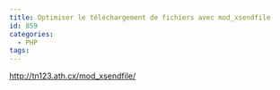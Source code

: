 ```yaml
---
title: Optimiser le téléchargement de fichiers avec mod_xsendfile
id: 859
categories:
  - PHP
tags:
---
```


http://tn123.ath.cx/mod_xsendfile/